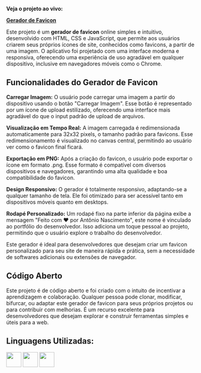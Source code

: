 **Veja o projeto ao vivo:**

**[Gerador de Favicon](https://ninja1375.github.io/Gerador-de-Favicon/)**

Este projeto é um **gerador de favicon** online simples e intuitivo, desenvolvido com HTML, CSS e JavaScript, que permite aos usuários criarem seus próprios ícones de site, conhecidos como favicons, a partir de uma imagem. O aplicativo foi projetado com uma interface moderna e responsiva, oferecendo uma experiência de uso agradável em qualquer dispositivo, inclusive em navegadores móveis como o Chrome.

## Funcionalidades do Gerador de Favicon ##

**Carregar Imagem:** O usuário pode carregar uma imagem a partir do dispositivo usando o botão "Carregar Imagem". Esse botão é representado por um ícone de upload estilizado, oferecendo uma interface mais agradável do que o input padrão de upload de arquivos.

**Visualização em Tempo Real:** A imagem carregada é redimensionada automaticamente para 32x32 pixels, o tamanho padrão para favicons. Esse redimensionamento é visualizado no canvas central, permitindo ao usuário ver como o favicon final ficará.

**Exportação em PNG:** Após a criação do favicon, o usuário pode exportar o ícone em formato .png. Esse formato é compatível com diversos dispositivos e navegadores, garantindo uma alta qualidade e boa compatibilidade do favicon.

**Design Responsivo:** O gerador é totalmente responsivo, adaptando-se a qualquer tamanho de tela. Ele foi otimizado para ser acessível tanto em dispositivos móveis quanto em desktops.

**Rodapé Personalizado:** Um rodapé fixo na parte inferior da página exibe a mensagem "Feito com ❤ por Antônio Nascimento", este nome é vinculado ao portfólio do desenvolvedor. Isso adiciona um toque pessoal ao projeto, permitindo que o usuário explore o trabalho do desenvolvedor.

Este gerador é ideal para desenvolvedores que desejam criar um favicon personalizado para seu site de maneira rápida e prática, sem a necessidade de softwares adicionais ou extensões de navegador.

## Código Aberto ##

Este projeto é de código aberto e foi criado com o intuito de incentivar a aprendizagem e colaboração. Qualquer pessoa pode clonar, modificar, bifurcar, ou adaptar este gerador de favicon para seus próprios projetos ou para contribuir com melhorias. É um recurso excelente para desenvolvedores que desejam explorar e construir ferramentas simples e úteis para a web.

## Linguagens Utilizadas:

 <a href="https://programartudo.blogspot.com/2024/11/html-tudo-o-que-precisa-para-comecar.html" target="_blank"><img loading="lazy" src="https://cdn.jsdelivr.net/gh/devicons/devicon/icons/html5/html5-original.svg" width="40" height="40"/></a> <a href="https://programartudo.blogspot.com/2024/11/css-como-dar-estilo-ao-teu-website.html" target="_blank"><img loading="lazy" src="https://cdn.jsdelivr.net/gh/devicons/devicon/icons/css3/css3-original.svg" width="40" height="40"/></a> <a href="https://programartudo.blogspot.com/2024/11/javascript-linguagem-dinamica-da-web.html" target="_blank"><img loading="lazy" src="https://cdn.jsdelivr.net/gh/devicons/devicon/icons/javascript/javascript-original.svg" width="40" height="40"/></a>

